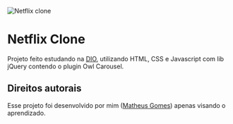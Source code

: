 ![Netflix clone](netflix-clone.gif)

# Netflix Clone
Projeto feito estudando na [DIO](https://www.dio.me/), utilizando HTML, CSS e Javascript com lib jQuery contendo o plugin Owl Carousel.

## Direitos autorais

Esse projeto foi desenvolvido por mim ([Matheus Gomes](https://www.linkedin.com/in/matheusgb/)) apenas visando o aprendizado.